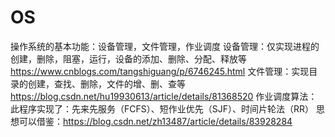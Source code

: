 # OS
操作系统的基本功能：设备管理，文件管理，作业调度
设备管理：仅实现进程的创建，删除，阻塞，运行，设备的添加、删除、分配、释放等
https://www.cnblogs.com/tangshiguang/p/6746245.html
文件管理：实现目录的创建，查找、删除，文件的增、删、查等
https://blog.csdn.net/hu19930613/article/details/81368520
作业调度算法：此程序实现了：先来先服务（FCFS）、短作业优先（SJF）、时间片轮法（RR）
思想可以借鉴：https://blog.csdn.net/zh13487/article/details/83928284
